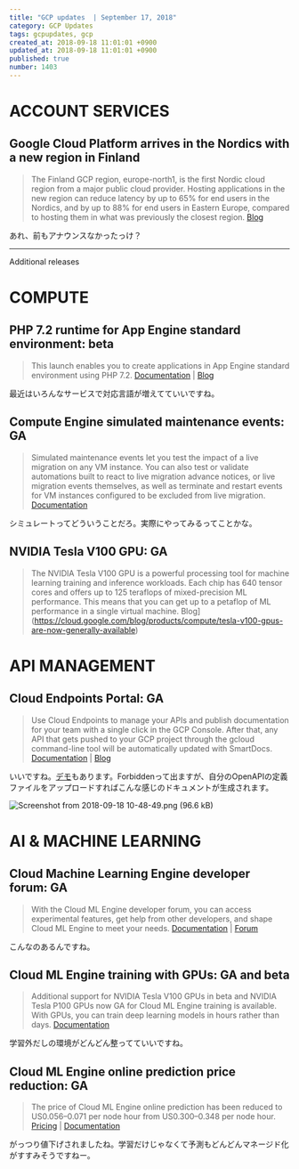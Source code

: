 ```yaml
---
title: "GCP updates  | September 17, 2018"
category: GCP Updates
tags: gcpupdates, gcp
created_at: 2018-09-18 11:01:01 +0900
updated_at: 2018-09-18 11:01:01 +0900
published: true
number: 1403
---
```



# ACCOUNT SERVICES

## Google Cloud Platform arrives in the Nordics with a new region in Finland
> The Finland GCP region, europe-north1, is the first Nordic cloud region from a major public cloud provider. Hosting applications in the new region can reduce latency by up to 65% for end users in the Nordics, and by up to 88% for end users in Eastern Europe, compared to hosting them in what was previously the closest region. [Blog](https://cloudplatform.googleblog.com/2018/06/GCP-arrives-in-the-Nordics-with-a-new-region-in-Finland.html)

あれ、前もアナウンスなかったっけ？

--- 
Additional releases

# COMPUTE
## PHP 7.2 runtime for App Engine standard environment: beta
> This launch enables you to create applications in App Engine standard environment using PHP 7.2. [Documentation](https://cloud.google.com/appengine/docs/standard/php7/building-app/) | [Blog](https://cloud.google.com/blog/products/application-development/introducing-php-7-2-runtime-on-the-app-engine-standard-environment)

最近はいろんなサービスで対応言語が増えてていいですね。

## Compute Engine simulated maintenance events: GA
> Simulated maintenance events let you test the impact of a live migration on any VM instance. You can also test or validate automations built to react to live migration advance notices, or live migration events themselves, as well as terminate and restart events for VM instances configured to be excluded from live migration. [Documentation](https://cloud.google.com/compute/docs/instances/setting-instance-scheduling-options#testingpolicies)

シミュレートってどういうことだろ。実際にやってみるってことかな。

## NVIDIA Tesla V100 GPU: GA
> The NVIDIA Tesla V100 GPU is a powerful processing tool for machine learning training and inference workloads. Each chip has 640 tensor cores and offers up to 125 teraflops of mixed-precision ML performance. This means that you can get up to a petaflop of ML performance in a single virtual machine. Blog](https://cloud.google.com/blog/products/compute/tesla-v100-gpus-are-now-generally-available)

# API MANAGEMENT
## Cloud Endpoints Portal: GA
> Use Cloud Endpoints to manage your APIs and publish documentation for your team with a single click in the GCP Console. After that, any API that gets pushed to your GCP project through the gcloud command-line tool will be automatically updated with SmartDocs. [Documentation](https://cloud.google.com/endpoints/docs/openapi/dev-portal-update-ref-docs) | [Blog](https://cloud.google.com/blog/products/application-development/automatic-documentation-for-your-cloud-endpoints-api-now-in-ga)

いいですね。[デモ](https://endpointsportal.endpoints-portal-demo.cloud.goog/docs/echo-api.endpoints.endpoints-portal-demo.cloud.goog/v1/routes/echo/post)もあります。Forbiddenって出ますが、自分のOpenAPIの定義ファイルをアップロードすればこんな感じのドキュメントが生成されます。

![Screenshot from 2018-09-18 10-48-49.png (96.6 kB)](https://img.esa.io/uploads/production/attachments/1679/2018/09/18/4429/abfcb5a4-aaae-4c6f-bc80-4ec48215134d.png)

# AI & MACHINE LEARNING
## Cloud Machine Learning Engine developer forum: GA
> With the Cloud ML Engine developer forum, you can access experimental features, get help from other developers, and shape Cloud ML Engine to meet your needs. [Documentation](https://cloud.google.com/ml-engine/docs/tensorflow/support#discuss_questions_and_feedback_in_the_developer_forum) | [Forum](https://groups.google.com/forum/#!forum/ml-engine)

こんなのあるんですね。

## Cloud ML Engine training with GPUs: GA and beta
> Additional support for NVIDIA Tesla V100 GPUs in beta and NVIDIA Tesla P100 GPUs now GA for Cloud ML Engine training is available. With GPUs, you can train deep learning models in hours rather than days. [Documentation](https://cloud.google.com/ml-engine/docs/tensorflow/using-gpus)

学習外だしの環境がどんどん整ってていいですね。

## Cloud ML Engine online prediction price reduction: GA
> The price of Cloud ML Engine online prediction has been reduced to US$0.056–$0.071 per node hour from US$0.300–$0.348 per node hour. [Pricing](https://cloud.google.com/ml-engine/docs/pricing) | [Documentation](https://cloud.google.com/ml-engine/docs/tensorflow/online-predict)

がっつり値下げされましたね。学習だけじゃなくて予測もどんどんマネージド化がすすみそうですねー。
